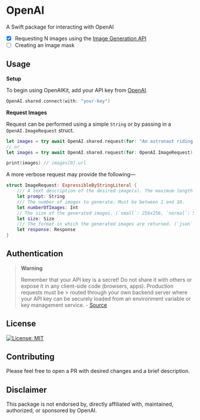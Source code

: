 # OpenAI

A Swift package for interacting with OpenAI
  - [x] Requesting N images using the [Image Generation API](https://beta.openai.com/docs/guides/images)
  - [ ] Creating an image mask
  
## Usage

**Setup**

To begin using OpenAIKit, add your API key from [OpenAI](https://openai.com/api/).

```swift
OpenAI.shared.connect(with: "your-key")
```

**Request Images**

Request can be performed using a simple `String` or by passing in a `OpenAI.ImageRequest` struct.
```swift
let images = try await OpenAI.shared.request(for: "An astronaut riding a horse in photorealistic style")
// or
let images = try await OpenAI.shared.request(for: OpenAI.ImageRequest)

print(images) // images[0].url
```

A more verbose request may provide the following—
```swift
struct ImageRequest: ExpressibleByStringLiteral {
    /// A text description of the desired image(s). The maximum length is 1000 characters.
    let prompt: String
    /// The number of images to generate. Must be between 1 and 10.
    let numberOfImages: Int
    // The size of the generated images. (`small`: 256x256, `normal`: 512x512, `large`: 1024x1024x)
    let size: Size
    /// The format in which the generated images are returned. (`json` or `b64JSON`)
    let response: Response 
}
```

## Authentication

> **Warning**
>
> Remember that your API key is a secret! Do not share it with others or expose it in any client-side code (browsers, apps). Production requests must be > routed through your own backend server where your API key can be securely loaded from an environment variable or key management service.  - [Source](https://beta.openai.com/docs/api-reference/authentication)

## License
[![License: MIT](https://img.shields.io/badge/License-MIT-yellow.svg)](https://opensource.org/licenses/MIT)

## Contributing

Please feel free to open a PR with desired changes and a brief description.

## Disclaimer

This package is not endorsed by, directly affiliated with, maintained, authorized, or sponsored by OpenAI.
